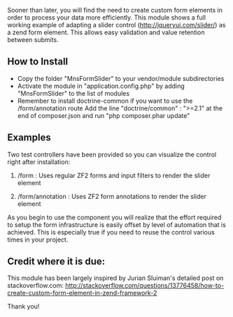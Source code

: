 Sooner than later, you will find the need to create custom form elements in order to process your data more efficiently.
This module shows a full working example of adapting a slider control (http://jqueryui.com/slider/) as a zend form element.
This allows easy validation and value retention between submits.

How to Install
--------------
+ Copy the folder "MnsFormSlider" to your vendor/module subdirectories
+ Activate the module in "application.config.php" by adding "MnsFormSlider" to the list of modules
+ Remember to install doctrine-common if you want to use the /form/annotation route
        Add the line "doctrine/common" : ">=2.1"  at the end of composer.json and run "php composer.phar update"

Examples
--------
Two test controllers have been provided so you can visualize the control right after installation:

1. /form : Uses regular ZF2 forms and input filters to render the slider element

2. /form/annotation : Uses ZF2 form annotations to render the slider element


As you begin to use the component you will realize that the effort required to setup the form infrastructure
is easily offset by level of automation that is achieved. This is especially true if you need to reuse the 
control various times in your project.

Credit where it is due:
-----------------------
This module has been largely inspired by Jurian Sluiman's detailed post on stackoverflow.com:
http://stackoverflow.com/questions/13776458/how-to-create-custom-form-element-in-zend-framework-2

Thank you!